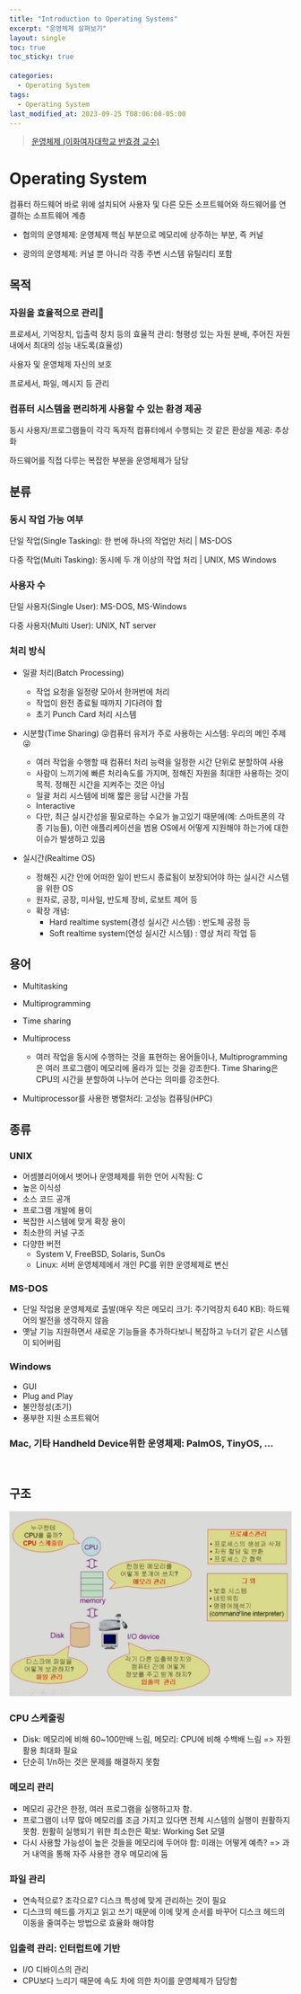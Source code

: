 ```yaml
---
title: "Introduction to Operating Systems"
excerpt: "운영체제 살펴보기"
layout: single
toc: true
toc_sticky: true

categories:
  - Operating System
tags:
  - Operating System
last_modified_at: 2023-09-25 T08:06:00-05:00
---
```


> [운영체제 (이화여자대학교 반효경 교수)](http://www.kocw.net/home/cview.do?cid=3646706b4347ef09)

# Operating System
컴퓨터 하드웨어 바로 위에 설치되어 사용자 및 다른 모든 소프트웨어와 하드웨어를 연결하는 소프트웨어 계층

- 협의의 운영체제: 운영체제 핵심 부분으로 메모리에 상주하는 부분, 즉 커널

- 광의의 운영체제: 커널 뿐 아니라 각종 주변 시스템 유틸리티 포함


## 목적
### 자원을 효율적으로 관리🌟

프로세서, 기억장치, 입출력 장치 등의 효율적 관리: 형평성 있는 자원 분배, 주어진 자원 내에서 최대의 성능 내도록(효율성)

사용자 및 운영체제 자신의 보호

프로세서, 파일, 메시지 등 관리

### 컴퓨터 시스템을 편리하게 사용할 수 있는 환경 제공

동시 사용자/프로그램들이 각각 독자적 컴퓨터에서 수행되는 것 같은 환상을 제공: 추상화

하드웨어를 직접 다루는 복잡한 부분을 운영체제가 담당

## 분류
### 동시 작업 가능 여부

단일 작업(Single Tasking): 한 번에 하나의 작업만 처리 | MS-DOS

다중 작업(Multi Tasking): 동시에 두 개 이상의 작업 처리 | UNIX, MS Windows

### 사용자 수

단일 사용자(Single User): MS-DOS, MS-Windows

다중 사용자(Multi User): UNIX, NT server

### 처리 방식

- 일괄 처리(Batch Processing)
    - 작업 요청을 일정량 모아서 한꺼번에 처리
    - 작업이 완전 종료될 때까지 기다려야 함
    - 초기 Punch Card 처리 시스템
- 시분할(Time Sharing) 😜컴퓨터 유저가 주로 사용하는 시스템: 우리의 메인 주제😜

    - 여러 작업을 수행할 때 컴퓨터 처리 능력을 일정한 시간 단위로 분할하여 사용
    - 사람이 느끼기에 빠른 처리속도를 가지며, 정해진 자원을 최대한 사용하는 것이 목적. 정해진 시간을 지켜주는 것은 아님
    - 일괄 처리 시스템에 비해 짧은 응답 시간을 가짐
    - Interactive    
    - 다만, 최근 실시간성을 필요로하는 수요가 늘고있기 때문에(예: 스마트폰의 각종 기능들), 이런 애플리케이션을 범용 OS에서 어떻게 지원해야 하는가에 대한 이슈가 발생하고 있음
- 실시간(Realtime OS)
    
    - 정해진 시간 안에 어떠한 일이 반드시 종료됨이 보장되어야 하는 실시간 시스템을 위한 OS
    - 원자로, 공장, 미사일, 반도체 장비, 로보트 제어 등
    - 확장 개념:
        - Hard realtime system(경성 실시간 시스템) : 반도체 공정 등
        - Soft realtime system(연성 실시간 시스템) : 영상 처리 작업 등

## 용어

- Multitasking

- Multiprogramming

- Time sharing

- Multiprocess

    - 여러 작업을 동시에 수행하는 것을 표현하는 용어들이나, Multiprogramming은 여러 프로그램이 메모리에 올라가 있는 것을 강조한다. Time Sharing은 CPU의 시간을 분할하여 나누어 쓴다는 의미를 강조한다.

* Multiprocessor를 사용한 병렬처리: 고성능 컴퓨팅(HPC)

## 종류
### UNIX

- 어셈블리어에서 벗어나 운영체제를 위한 언어 시작됨: C
- 높은 이식성
- 소스 코드 공개
- 프로그램 개발에 용이
- 복잡한 시스템에 맞게 확장 용이
- 최소한의 커널 구조
- 다양한 버전
    - System V, FreeBSD, Solaris, SunOs
    - Linux: 서버 운영체제에서 개인 PC를 위한 운영체제로 변신

### MS-DOS

- 단일 작업용 운영체제로 출발(매우 작은 메모리 크기: 주기억장치 640 KB): 하드웨어의 발전을 생각하지 않음
- 옛날 기능 지원하면서 새로운 기능들을 추가하다보니 복잡하고 누더기 같은 시스템이 되어버림

### Windows

- GUI
- Plug and Play
- 불안정성(초기)
- 풍부한 지원 소프트웨어

### Mac, 기타 Handheld Device위한 운영체제: PalmOS, TinyOS, ...
<br>

## 구조
![os01](/assets/images/os01.png)
### CPU 스케줄링

- Disk: 메모리에 비해 60~100만배 느림, 메모리: CPU에 비해 수백배 느림 => 자원 활용 최대화 필요
- 단순히 1/n하는 것은 문제를 해결하지 못함

### 메모리 관리

- 메모리 공간은 한정, 여러 프로그램을 실행하고자 함.
- 프로그램이 너무 많아 메모리를 조금 가지고 있다면 전체 시스템의 실행이 원활하지 못함. 원활히 실행되기 위한 최소한은 확보: Working Set 모델
- 다시 사용할 가능성이 높은 것들을 메모리에 두어야 함: 미래는 어떻게 예측? => 과거 내역을 통해 자주 사용한 경우 메모리에 둠

### 파일 관리

- 연속적으로? 조각으로? 디스크 특성에 맞게 관리하는 것이 필요
- 디스크의 헤드를 가지고 읽고 쓰기 때문에 이에 맞게 순서를 바꾸어 디스크 헤드의 이동을 줄여주는 방법으로 효율화 해야함

### 입출력 관리: 인터럽트에 기반

- I/O 디바이스의 관리
- CPU보다 느리기 때문에 속도 차에 의한 차이를 운영체제가 담당함



